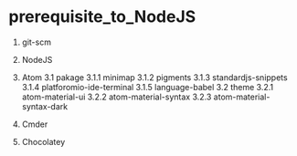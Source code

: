 # prerequisite_to_NodeJS

1. git-scm

2. NodeJS

3. Atom
  3.1 pakage
    3.1.1 minimap
    3.1.2 pigments
    3.1.3 standardjs-snippets
    3.1.4 platforomio-ide-terminal
    3.1.5 language-babel
  3.2 theme
    3.2.1 atom-material-ui
    3.2.2 atom-material-syntax
    3.2.3 atom-material-syntax-dark
    
4. Cmder

5. Chocolatey

